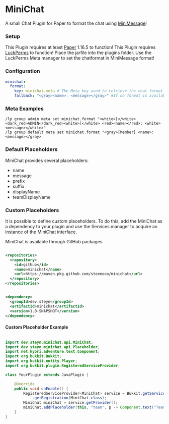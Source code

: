 # MiniChat

A small Chat Plugin for Paper to format the chat
using [MiniMessage](https://github.com/KyoriPowered/adventure-text-minimessage)!

### Setup

This Plugin requires at least [Paper](https://papermc.io/) 1.16.5 to function!
This Plugin requires [LuckPerms](https://luckperms.net/) to function!
Place the jarfile into the plugins folder. Use the LuckPerms Meta manager to set the chatformat in
MiniMessage format!

### Configuration

```yaml
minichat:
  format:
    key: minichat.meta # The Meta key used to retrieve the chat format for the user.
    fallback: "<gray><name>: <message></gray>" #If no format is available, this format will be ued.
```

### Meta Examples

```
/lp group admin meta set minichat.format "<white>[</white><dark_red>ADMIN</dark_red><white>]</white> <red><name></red>: <white><message></white>"
/lp group default meta set minichat.format "<gray>[Member] <name>: <message></gray>
```


### Default Placeholders

MiniChat provides several placeholders:

- name
- message
- prefix
- suffix
- displayName
- teamDisplayName

### Custom Placeholders

It is possible to define custom placeholders. To do this, add the MiniChat as a dependency to your
plugin and use the Services manager to acquire an instance of the MiniChat interface.

MiniChat is available through GitHub packages.

```xml

<repositories>
  <repository>
    <id>github</id>
    <name>minichat</name>
    <url>https://maven.pkg.github.com/steenooo/minichat</url>
  </repository>
</repositories>
```

```xml

<dependency>
  <groupId>dev.steyn</groupId>
  <artifactId>minichat</artifactId>
  <version>1.0-SNAPSHOT</version>
</dependency>
```

#### Custom Placeholder Example

```java

import dev.steyn.minichat.api.MiniChat;
import dev.steyn.minichat.api.Placeholder;
import net.kyori.adventure.text.Component;
import org.bukkit.Bukkit;
import org.bukkit.entity.Player;
import org.bukkit.plugin.RegisteredServiceProvider;

class YourPlugin extends JavaPlugin {

    @Override
    public void onEnable() {
        RegisteredServiceProvider<MiniChat> service = Bukkit.getServicesManager()
            .getRegistration(MiniChat.class);
        MiniChat miniChat = service.getProvider();
        miniChat.addPlaceholder(this, "team", p -> Component.text("Team1"));
    }
}
```
